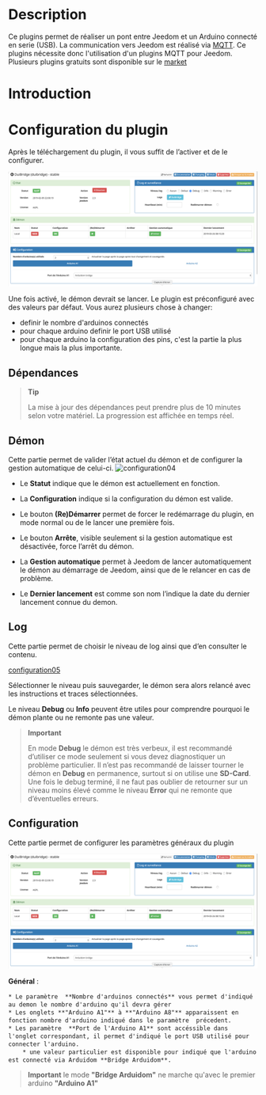 
Description
===========
Ce plugins permet de réaliser un pont entre Jeedom et un Arduino connecté en serie (USB). La communication vers Jeedom est réalisé via [MQTT](https://mqtt.org/). Ce plugins nécessite donc l'utilisation d'un plugins MQTT pour Jeedom. Plusieurs plugins gratuits sont disponible sur le [market](https://www.jeedom.com/market/index.php?v=d&p=market&type=plugin&&name=mqtt)


Introduction
============

Configuration du plugin
=======================

Après le téléchargement du plugin, il vous suffit de l’activer et de le
configurer.

![configuration-deamon](../images/configuration-deamon.png)

Une fois activé, le démon devrait se lancer. Le plugin est préconfiguré
avec des valeurs par défaut. Vous aurez plusieurs chose à changer:
* definir le nombre d'arduinos connectés
* pour chaque arduino definir le port USB utilisé
* pour chaque arduino la configuration des pins, c'est la partie la plus longue mais la plus importante.

Dépendances
-----------

> **Tip**
>
> La mise à jour des dépendances peut prendre plus de 10 minutes selon
> votre matériel. La progression est affichée en temps réel.

Démon
-----

Cette partie permet de valider l’état actuel du démon et de
configurer la gestion automatique de celui-ci.
![configuration04](../images/configuration04.png)

* Le **Statut** indique que le démon est actuellement en fonction.

* La **Configuration** indique si la configuration du démon
    est valide.

* Le bouton **(Re)Démarrer** permet de forcer le redémarrage du
    plugin, en mode normal ou de le lancer une première fois.

* Le bouton **Arrête**, visible seulement si la gestion automatique
    est désactivée, force l’arrêt du démon.

* La **Gestion automatique** permet à Jeedom de lancer automatiquement
    le démon au démarrage de Jeedom, ainsi que de le relancer en cas
    de problème.

* Le **Dernier lancement** est comme son nom l’indique la date du
    dernier lancement connue du demon.

Log
---

Cette partie permet de choisir le niveau de log ainsi que d’en consulter
le contenu.

[configuration05](../images/configuration05.png)


Sélectionner le niveau puis sauvegarder, le démon sera alors relancé
avec les instructions et traces sélectionnées.

Le niveau **Debug** ou **Info** peuvent être utiles pour comprendre
pourquoi le démon plante ou ne remonte pas une valeur.

> **Important**
>
> En mode **Debug** le démon est très verbeux, il est recommandé
> d’utiliser ce mode seulement si vous devez diagnostiquer un problème
> particulier. Il n’est pas recommandé de laisser tourner le démon en
> **Debug** en permanence, surtout si on utilise une **SD-Card**. 
> Une fois le debug terminé, il ne faut pas oublier de retourner sur un 
> niveau moins élevé comme le niveau **Error** qui ne remonte que 
> d’éventuelles erreurs.

Configuration
-------------

Cette partie permet de configurer les paramètres généraux du plugin

![configuration-deamon](../images/configuration-deamon.png)

**Général** :

    * Le paramètre  **Nombre d'arduinos connectés** vous permet d'indiqué au demon le nombre d'arduino qu'il devra gérer
    * Les onglets **"Arduino A1"** à **"Arduino A8"** apparaissent en fonction nombre d'arduino indiqué dans le paramètre  précedent.
    * Les paramètre  **Port de l'Arduino A1** sont accéssible dans l'onglet correspondant, il permet d'indiqué le port USB utilisé pour connecter l'arduino. 
        * une valeur particulier est disponible pour indiqué que l'arduino est connecté via Arduidom **Bridge Arduidom**.

> **Important**
> le mode **"Bridge Arduidom"** ne marche qu'avec le premier arduino **"Arduino A1"**
